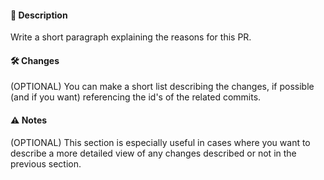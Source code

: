 #### 📝 Description

Write a short paragraph explaining the reasons for this PR.

#### 🛠️ Changes

(OPTIONAL) You can make a short list describing the changes, if possible (and if you want) referencing the id's of the related commits.

#### ⚠️ Notes

(OPTIONAL) This section is especially useful in cases where you want to describe a more detailed view of any changes described or not in the previous section.
